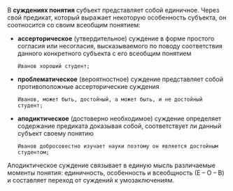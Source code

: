В **суждениях понятия** субъект представляет собой единичное. Через свой предикат, который выражает некоторую особенность субъекта, он соотносится со своим всеобщим
понятием:
- **ассерторическое** (утвердительное) суждение в форме простого согласия или несогласия,  высказываемого по поводу соответствия данного конкретного субъекта с его
  всеобщим понятием

  `Иванов хороший студент;`
- **проблематическое** (вероятностное)
    суждение представляет собой противоположные ассерторические суждения

    `Иванов, может быть, достойный, а может быть, и не достойный студент;`
- **аподиктическое** (достоверно
    необходимое) суждение определяет содержание предиката доказывая собой, соответствует ли  данный субъект своему понятию

    `Иванов добросовестно изучает науки поэтому он является достойным студентом;`

Аподиктическое суждение связывает в единую мысль различаемые моменты
                        понятия: единичность, особенность и всеобщность (Е – О – В) и составляет переход от суждений к
    умозаключениям.